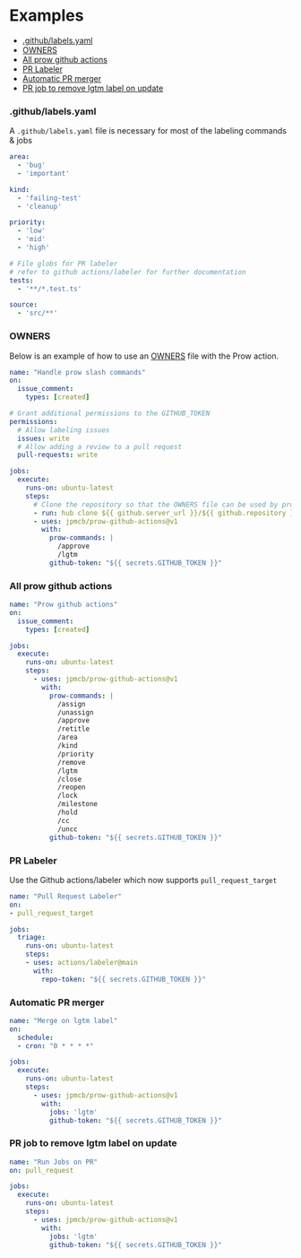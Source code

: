 # Examples

* [.github/labels.yaml](#githublabelsyaml)
* [OWNERS](#owners)
* [All prow github actions](#all-prow-github-actions)
* [PR Labeler](#pr-labeler)
* [Automatic PR merger](#automatic-pr-merger)
* [PR job to remove lgtm label on update](#pr-job-to-remove-lgtm-label-on-update)

### .github/labels.yaml
A `.github/labels.yaml` file is necessary for most of the labeling commands & jobs

```yaml
area:
  - 'bug'
  - 'important'

kind:
  - 'failing-test'
  - 'cleanup'

priority:
  - 'low'
  - 'mid'
  - 'high'

# File globs for PR labeler
# refer to github actions/labeler for further documentation
tests:
  - '**/*.test.ts'

source:
  - 'src/**'
```

### OWNERS

Below is an example of how to use an [OWNERS](./commands.md#owners) file with the Prow action.

```yaml
name: "Handle prow slash commands"
on:
  issue_comment:
    types: [created]

# Grant additional permissions to the GITHUB_TOKEN
permissions:
  # Allow labeling issues
  issues: write
  # Allow adding a review to a pull request
  pull-requests: write

jobs:
  execute:
    runs-on: ubuntu-latest
    steps:
      # Clone the repository so that the OWNERS file can be used by prow
      - run: hub clone ${{ github.server_url }}/${{ github.repository }} .
      - uses: jpmcb/prow-github-actions@v1
        with:
          prow-commands: |
            /approve 
            /lgtm
          github-token: "${{ secrets.GITHUB_TOKEN }}"
```


### All prow github actions

```yaml
name: "Prow github actions"
on:
  issue_comment:
    types: [created]

jobs:
  execute:
    runs-on: ubuntu-latest
    steps:
      - uses: jpmcb/prow-github-actions@v1
        with:
          prow-commands: |
            /assign 
            /unassign 
            /approve 
            /retitle 
            /area 
            /kind 
            /priority 
            /remove 
            /lgtm 
            /close 
            /reopen 
            /lock 
            /milestone 
            /hold 
            /cc 
            /uncc
          github-token: "${{ secrets.GITHUB_TOKEN }}"
```

### PR Labeler
Use the Github actions/labeler which now supports `pull_request_target`
```yaml
name: "Pull Request Labeler"
on:
- pull_request_target

jobs:
  triage:
    runs-on: ubuntu-latest
    steps:
    - uses: actions/labeler@main
      with:
        repo-token: "${{ secrets.GITHUB_TOKEN }}"
```

### Automatic PR merger
```yaml
name: "Merge on lgtm label"
on:
  schedule:
  - cron: "0 * * * *"

jobs:
  execute:
    runs-on: ubuntu-latest
    steps:
      - uses: jpmcb/prow-github-actions@v1
        with:
          jobs: 'lgtm'
          github-token: "${{ secrets.GITHUB_TOKEN }}"
```

### PR job to remove lgtm label on update
```yaml
name: "Run Jobs on PR"
on: pull_request

jobs:
  execute:
    runs-on: ubuntu-latest
    steps:
      - uses: jpmcb/prow-github-actions@v1
        with:
          jobs: 'lgtm'
          github-token: "${{ secrets.GITHUB_TOKEN }}"
```
